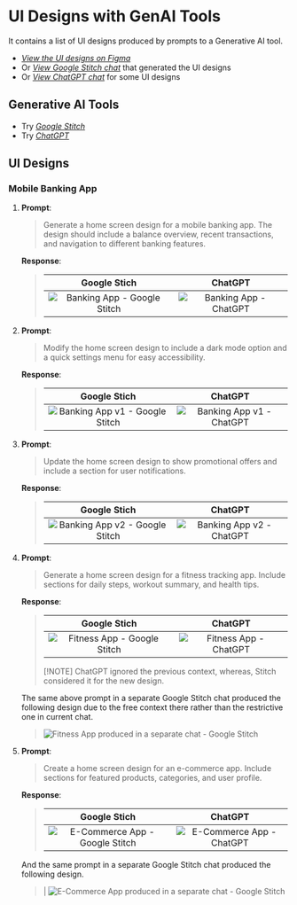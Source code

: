 # UI Designs with GenAI Tools

It contains a list of UI designs produced by prompts to a Generative AI tool.

* [*View the UI designs on Figma*](https://www.figma.com/design/meMMZoNFw2ycGmFILwug3T/Google-Stitch-Designs?node-id=0-1&p=f&t=O1VSQYcHoYo2yvhN-0)
* Or [*View Google Stitch chat*](https://stitch.withgoogle.com/projects/17161384992744200327) that generated the UI designs
* Or [*View ChatGPT chat*](https://chatgpt.com/share/6839a17e-58cc-8006-b257-6e5870f0c3e2) for some UI designs

## Generative AI Tools

* Try [*Google Stitch*](https://stitch.withgoogle.com)
* Try [*ChatGPT*](https://chatgpt.com)

## UI Designs

### Mobile Banking App

1. **Prompt**:

    > Generate a home screen design for a mobile banking app. The design should include a balance overview, recent transactions, and navigation to different banking features.

    **Response**:

    > | Google Stich | ChatGPT |
    > | :----------: | :-----: |
    > | ![Banking App - Google Stitch](./banking-app-stitch.png) | ![Banking App - ChatGPT](./banking-app-chatgpt.png) |

2. **Prompt**:

    > Modify the home screen design to include a dark mode option and a quick settings menu for easy accessibility.

    **Response**:

    > | Google Stich | ChatGPT |
    > | :----------: | :-----: |
    > | ![Banking App v1 - Google Stitch](./banking-app-stitch-v1.png) | ![Banking App v1 - ChatGPT](./banking-app-chatgpt-v1.png) |

3. **Prompt**:

    > Update the home screen design to show promotional offers and include a section for user notifications.

    **Response**:

    > | Google Stich | ChatGPT |
    > | :----------: | :-----: |
    > | ![Banking App v2 - Google Stitch](./banking-app-stitch-v2.png) | ![Banking App v2 - ChatGPT](./banking-app-chatgpt-v2.png) |

4. **Prompt**:

    > Generate a home screen design for a fitness tracking app. Include sections for daily steps, workout summary, and health tips.

    **Response**:

    > | Google Stich | ChatGPT |
    > | :----------: | :-----: |
    > | ![Fitness App - Google Stitch](./fitness-app-stitch.png) | ![Fitness App - ChatGPT](./fitness-app-chatgpt.png) |
    >
    > [!NOTE]
    > ChatGPT ignored the previous context, whereas, Stitch considered it for the new design.

    The same above prompt in a separate Google Stitch chat produced the following design due to the free context there rather than the restrictive one in current chat.

    > ![Fitness App produced in a separate chat - Google Stitch](./fitness-app-stitch-in-a-separate-chat.png)

5. **Prompt**:

    > Create a home screen design for an e-commerce app. Include sections for featured products, categories, and user profile.

    **Response**:

    > | Google Stich | ChatGPT |
    > | :----------: | :-----: |
    > | ![E-Commerce App - Google Stitch](./ecommerce-app-stitch.png) | ![E-Commerce App - ChatGPT](./ecommerce-app-chatgpt.png) |

    And the same prompt in a separate Google Stitch chat produced the following design.

    > | ![E-Commerce App produced in a separate chat - Google Stitch](./ecommerce-app-stitch-in-a-separate-chat.png)
